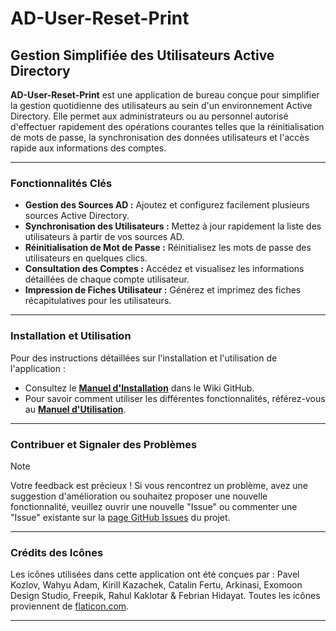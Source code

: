 # AD-User-Reset-Print

## Gestion Simplifiée des Utilisateurs Active Directory

**AD-User-Reset-Print** est une application de bureau conçue pour simplifier la gestion quotidienne des utilisateurs au sein d'un environnement Active Directory. Elle permet aux administrateurs ou au personnel autorisé d'effectuer rapidement des opérations courantes telles que la réinitialisation de mots de passe, la synchronisation des données utilisateurs et l'accès rapide aux informations des comptes.

---

### Fonctionnalités Clés

* **Gestion des Sources AD :** Ajoutez et configurez facilement plusieurs sources Active Directory.
* **Synchronisation des Utilisateurs :** Mettez à jour rapidement la liste des utilisateurs à partir de vos sources AD.
* **Réinitialisation de Mot de Passe :** Réinitialisez les mots de passe des utilisateurs en quelques clics.
* **Consultation des Comptes :** Accédez et visualisez les informations détaillées de chaque compte utilisateur.
* **Impression de Fiches Utilisateur :** Générez et imprimez des fiches récapitulatives pour les utilisateurs.

---

### Installation et Utilisation

Pour des instructions détaillées sur l'installation et l'utilisation de l'application :

* Consultez le **[Manuel d'Installation](https://github.com/JoshuaSurico/AD-User-Reset-Print/wiki/Manuel-d'Installation)** dans le Wiki GitHub.
* Pour savoir comment utiliser les différentes fonctionnalités, référez-vous au **[Manuel d'Utilisation](https://github.com/JoshuaSurico/AD-User-Reset-Print/wiki/Manuel-d'Utilisation)**.

---

### Contribuer et Signaler des Problèmes

>[!NOTE]
>Votre feedback est précieux ! Si vous rencontrez un problème, avez une suggestion d'amélioration ou souhaitez proposer une nouvelle fonctionnalité, veuillez ouvrir une nouvelle "Issue" ou commenter une "Issue" existante sur la [page GitHub Issues](https://github.com/JoshuaSurico/AD-User-Reset-Print/issues) du projet.

---

### Crédits des Icônes

Les icônes utilisées dans cette application ont été conçues par :
Pavel Kozlov, Wahyu Adam, Kirill Kazachek, Catalin Fertu, Arkinasi, Exomoon Design Studio, Freepik, Rahul Kaklotar & Febrian Hidayat.
Toutes les icônes proviennent de [flaticon.com](https://www.flaticon.com/fr/collections/MzMxMDkwMTA=).

---
